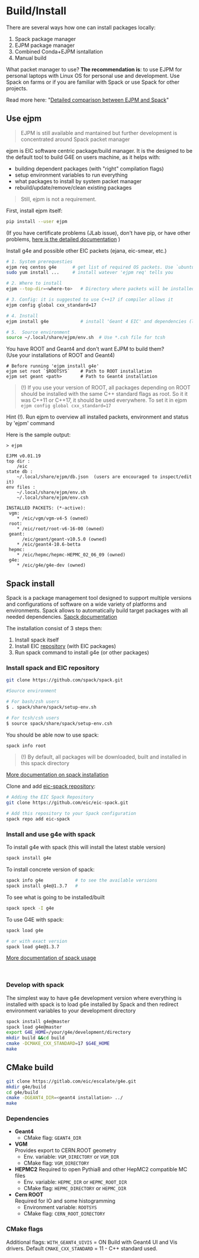 # Build/Install

There are several ways how one can install packages locally:

1. Spack package manager
2. EJPM package manager
3. Combined Conda+EJPM isntallation
4. Manual build

What packet manager to use? **The recommendation is**: to use EJPM for personal laptops with Linux OS for personal use and development. Use Spack on farms or if you are familiar with Spack or use Spack for other projects.

Read more here: "[Detailed comparison between EJPM and Spack](https://escalate.readthedocs.io/en/latest/204_ejpm_vs_spack_detailed.html#spack-ejpm-comparison)"

## Use ejpm

> EJPM is still available and mantained but further development is
> concentrated around Spack packet manager

ejpm is EIC software centric package/build manager. It is the designed
to be the default tool to build G4E on users machine, as it helps with:

- building dependent packages (with "right" compilation flags)
- setup environment variables to run everything
- what packages to install by system packet manager
- rebuild/update/remove/clean existing packages

> Still, ejpm is not a requirement.

First, install ejpm itself:

```bash
pip install --user ejpm
```
(If you have certificate problems (JLab issue), don't have pip, or have other problems,
[here is the detailed documentation](https://gitlab.com/eic/ejpm) )

Install g4e and possible other EIC packets (ejana, eic-smear, etc.)
```bash
# 1. System prerequesties
ejpm req centos g4e      # get list of required OS packets. Use `ubuntu` on debian  
sudo yum install ...     # install watever 'ejpm req' tells you

# 2. Where to install
ejpm --top-dir=<where-to>   # Directory where packets will be installed

# 3. Config: it is suggested to use C++17 if compiler allows it
ejpm config global cxx_standard=17 

# 4. Install
ejpm install g4e            # install 'Geant 4 EIC' and dependencies (like vgm, hepmc)

# 5.  Source environment
source ~/.local/share/ejpm/env.sh  # Use *.csh file for tcsh
```

You have ROOT and Geant4 and don't want EJPM to build them?  
(Use your installations of ROOT and Geant4)

```
# Before running 'ejpm install g4e'
ejpm set root `$ROOTSYS`    # Path to ROOT installation
ejpm set geant <path>       # Path to Geant4 installation   
```

> (!) If you use your version of ROOT, all packages depending on ROOT should be
> installed with the same C++ standard flags as root. So it it was C++11 or C++17, it should be used
> everywhere. To set it in ejpm  
> ```ejpm config global cxx_standard=17```
>

Hint (!). Run ejpm to overview all installed packets, environment and status by 'ejpm' command

Here is the sample output:
```
> ejpm

EJPM v0.01.19
top dir :
    /eic
state db :
    ~/.local/share/ejpm/db.json  (users are encouraged to inspect/edit it)
env files :
    ~/.local/share/ejpm/env.sh
    ~/.local/share/ejpm/env.csh

INSTALLED PACKETS: (*-active):
 vgm:
    * /eic/vgm/vgm-v4-5 (owned) 
 root:
    * /eic/root/root-v6-16-00 (owned)
 geant:
      /eic/geant/geant-v10.5.0 (owned)
    * /eic/geant4-10.6-betta
 hepmc:
    * /eic/hepmc/hepmc-HEPMC_02_06_09 (owned) 
 g4e:
    * /eic/g4e/g4e-dev (owned)
```


## Spack install
Spack is a package management tool designed to support multiple versions and configurations of 
software on a wide variety of platforms and environments. Spack allows to automatically build
target packages with all needed dependencies. [Sapck documentation](https://spack.readthedocs.io/en/latest/getting_started.html#installation)

The installation consist of 3 steps then:
1. Install spack itself
2. Install EIC [repository](https://github.com/eic/eic-spack) (with EIC packages)
3. Run spack command to install g4e (or other packages)


### Install spack and EIC repository

```bash 
git clone https://github.com/spack/spack.git

#Source environment

# For bash/zsh users
$ . spack/share/spack/setup-env.sh

# For tcsh/csh users
$ source spack/share/spack/setup-env.csh
```

You should be able now to use spack:

```bash
spack info root
```

> (!) By default, all packages will be downloaded, built and installed in this spack directory
>
[More documentation on spack installation](https://spack.readthedocs.io/en/latest/getting_started.html#installation)


Clone and add [eic-spack repository](https://github.com/eic/eic-spack):

```bash
# Adding the EIC Spack Repository
git clone https://github.com/eic/eic-spack.git

# Add this repository to your Spack configuration
spack repo add eic-spack
```


### Install and use g4e with spack

To install g4e with spack (this will install the latest stable version)

```bash
spack install g4e
```

To install concrete version of spack:

```bash
spack info g4e            # to see the available versions
spack install g4e@1.3.7   # 
```

To see what is going to be installed/built

```bash
spack speck -I g4e
```

To use G4E with spack:

```bash
spack load g4e

# or with exact version
spack load g4e@1.3.7
```

[More documentation of spack usage](https://spack.readthedocs.io/en/latest/basic_usage.html)

<br>

### Develop with spack

The simplest way to have g4e development version where everything
is installed with spack is to load g4e installed by Spack and then
redirect environment variables to your development directory
```bash
spack install g4e@master
spack load g4e@master
export G4E_HOME=/your/g4e/development/directory
mkdir build &&cd build
cmake -DCMAKE_CXX_STANDARD=17 $G4E_HOME
make
```


## CMake build

```bash
git clone https://gitlab.com/eic/escalate/g4e.git
mkdir g4e/build
cd g4e/build
cmake -DGEANT4_DIR=<geant4 installation> ../
make
```

### Dependencies

- **Geant4**
   - CMake flag: `GEANT4_DIR`   
- **VGM**  
   Provides export to CERN.ROOT geometry
   - Env. variable: `VGM_DIRECTORY` or `VGM_DIR`
   - CMake flag: `VGM_DIRECTORY`
- **HEPMC2**
    Required to open Pythia8 and other HepMC2 compatible MC files   
   - Env. variable: `HEPMC_DIR` or `HEPMC_ROOT_DIR`
   - CMake flag: `HEPMC_DIRECTORY` or `HEPMC_DIR`
- **Cern ROOT**  
   Required for IO and some histogramming
   - Environment variable: `ROOTSYS`
   - CMake flag: `CERN_ROOT_DIRECTORY`


### CMake flags

Additional flags:
`WITH_GEANT4_UIVIS` = ON Build with Geant4 UI and Vis drivers. Default
`CMAKE_CXX_STANDARD` = 11 - C++ standard used.
